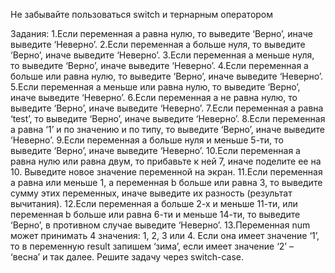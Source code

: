 Не забывайте пользоваться switch и тернарным оператором

Задания:
1.Если переменная a равна нулю, то выведите ‘Верно’, иначе выведите ‘Неверно’.
2.Если переменная a больше нуля, то выведите ‘Верно’, иначе выведите ‘Неверно’.
3.Если переменная a меньше нуля, то выведите ‘Верно’, иначе выведите ‘Неверно’.
4.Если переменная a больше или равна нулю, то выведите ‘Верно’, иначе выведите ‘Неверно’.
5.Если переменная a меньше или равна нулю, то выведите ‘Верно’, иначе выведите ‘Неверно’.
6.Если переменная a не равна нулю, то выведите ‘Верно’, иначе выведите ‘Неверно’.
7.Если переменная a равна ‘test’, то выведите ‘Верно’, иначе выведите ‘Неверно’.
8.Если переменная a равна ‘1’ и по значению и по типу, то выведите ‘Верно’, иначе выведите ‘Неверно’.
9.Если переменная a больше нуля и меньше 5-ти, то выведите ‘Верно’, иначе выведите ‘Неверно’.
10.Если переменная a равна нулю или равна двум, то прибавьте к ней 7, иначе поделите ее на 10. Выведите новое значение переменной на экран.
11.Если переменная a равна или меньше 1, а переменная b больше или равна 3, то выведите сумму этих переменных, иначе выведите их разность (результат вычитания).
12.Если переменная a больше 2-х и меньше 11-ти, или переменная b больше или равна 6-ти и меньше 14-ти, то выведите ‘Верно’, в противном случае выведите ‘Неверно’.
13.Переменная num может принимать 4 значения: 1, 2, 3 или 4. Если она имеет значение ‘1’, то в переменную result запишем ‘зима’, если имеет значение ‘2’ – ‘весна’ и так далее. Решите задачу через switch-case.